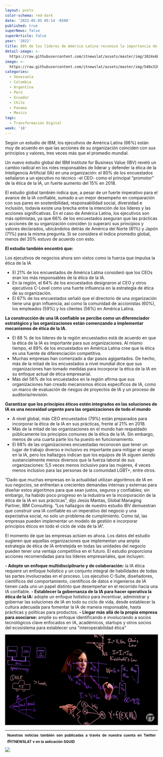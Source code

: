 ```yaml
---
layout: posts
color-schema: red-dark
date: '2022-05-05 05:14 -0500'
published: true
superNews: false
superArticle: false
year: '2022'
title: 88% de los líderes de América Latina reconoce la importancia de la IA ética
detail-image: >-
  https://raw.githubusercontent.com/itnewslat/assets/master/img/1024x680/mujer-en-pizarron-g.jpg
image: >-
  https://raw.githubusercontent.com/itnewslat/assets/master/img/540x320/mujer-en-pizarron-p.jpg
categories:
  - Venezuela
  - Colombia
  - Argentina
  - Perú
  - Ecuador
  - Chile
  - Panama
  - Mexico
tags:
  - Transformación Digital
week: '18'
---
```

Según un estudio de IBM, los ejecutivos de América Latina (66%) están muy de acuerdo en que las acciones de su organización coinciden con sus principios y valores, tres veces más que el promedio mundial.
 
Un nuevo estudio global del IBM Institute for Business Value (IBV) reveló un cambio radical en los roles responsables de liderar y defender la ética de la Inteligencia Artificial (IA) en una organización: el 80% de los encuestados señalaron a un ejecutivo no técnico -el CEO- como el principal “promotor” de la ética de la IA, un fuerte aumento del 15% en 2018.
 
El estudio global también indica que, a pesar de un fuerte imperativo para el avance de la IA confiable, sumado a un mejor desempeño en comparación con sus pares en sostenibilidad, responsabilidad social, diversidad e inclusión, todavía existe una brecha entre la intención de los líderes y las acciones significativas. En el caso de América Latina, los ejecutivos son más optimistas, ya que 66% de los encuestados aseguran que las prácticas y acciones de su organización coinciden (o superan) sus principios y valores declarados, ubicándolos detrás de América del Norte (81%) y Japón (71%) para la misma pregunta. Si se considera el índice promedio global, menos del 20% estuvo de acuerdo con esto.
 
**El estudio también encontró que:**
 
Los ejecutivos de negocios ahora son vistos como la fuerza que impulsa la ética de la IA
 
- El 21% de los encuestados de América Latina consideró que los CEOs eran los más responsables de la ética de la IA.
- En la región, el 64% de los encuestados designaron al CEO y otros ejecutivos C-Level como una fuerte influencia en la estrategia de ética de su organización.
- El 67% de los encuestados señaló que el directorio de una organización tiene una gran influencia, así como la comunidad de accionistas (60%), los empleados (59%) y los clientes (56%) en América Latina.
 
**La construcción de una IA confiable se percibe como un diferenciador estratégico y las organizaciones están comenzando a implementar mecanismos de ética de la IA.**
 
- El 88 % de los líderes de la región encuestados está de acuerdo en que la ética de la IA es importante para sus organizaciones. Al mismo tiempo, el 89% de los encuestados en América Latina cree que la ética es una fuente de diferenciación competitiva.
- Muchas empresas han comenzado a dar pasos agigantados. De hecho, más de la mitad de los encuestados a nivel mundial dice que sus organizaciones han tomado medidas para incorporar la ética de la IA en su enfoque actual de ética empresarial.
- Más del 56% de los encuestados en la región afirma que sus organizaciones han creado mecanismos éticos específicos de IA, como un marco de evaluación de riesgos de proyectos de IA y un proceso de auditoría/revisión.

**Garantizar que los principios éticos estén integrados en las soluciones de IA es una necesidad urgente para las organizaciones de todo el mundo**

 
- A nivel global, más CEO encuestados (79%) están preparados para incorporar la ética de la IA en sus prácticas, frente al 21% en 2018.
- Más de la mitad de las organizaciones en el mundo han respaldado públicamente los principios comunes de la ética de la IA. Sin embargo, menos de una cuarta parte los ha puesto en funcionamiento.
- El 68% de las organizaciones encuestadas reconocen que tener un lugar de trabajo diverso e inclusivo es importante para mitigar el sesgo en la IA, pero los hallazgos indican que los equipos de IA siguen siendo sustancialmente menos diversos que la fuerza laboral de sus organizaciones: 5,5 veces menos inclusivo para las mujeres, 4 veces menos inclusivo para las personas de la comunidad LGBT+, entre otros.

 
“Dado que muchas empresas en la actualidad utilizan algoritmos de IA en sus negocios, se enfrentan a crecientes demandas internas y externas para diseñar estos algoritmos para que sean justos, seguros y confiables; sin embargo, ha habido poco progreso en la industria en la incorporación de la ética de la IA en sus prácticas”, dijo Jesús Mantas, Global Managing Partner, IBM Consulting. “Los hallazgos de nuestro estudio IBV demuestran que construir una IA confiable es un imperativo del negocio y una expectativa social, no solo un problema de cumplimiento. Como tal, las empresas pueden implementar un modelo de gestión e incorporar principios éticos en todo el ciclo de vida de la IA”.
 
El momento de que las empresas actúen es ahora. Los datos del estudio sugieren que aquellas organizaciones que implementan una amplia estrategia de ética de IA entretejida en todas las unidades del negocio pueden tener una ventaja competitiva en el futuro. El estudio proporciona acciones recomendadas para los líderes empresariales, que incluyen:
 
**- Adopte un enfoque multidisciplinario y de colaboración:** la IA ética requiere un enfoque holístico y un conjunto integral de habilidades de todas las partes involucradas en el proceso. Los ejecutivo C-Suite, diseñadores, científicos del comportamiento, científicos de datos e ingenieros de IA tienen cada uno un papel distinto que desempeñar en el recorrido hacia una IA confiable.
**- Establecer la gobernanza de la IA para hacer operativa la ética de la IA:** adopte un enfoque holístico para incentivar, administrar y gobernar las soluciones de IA en todo su ciclo de vida, desde establecer la cultura adecuada para fomentar la IA de manera responsable, hasta prácticas y políticas para productos.
**- Llegar más allá de la propia empresa para asociarse:** amplíe su enfoque identificando e involucrando a socios tecnológicos clave enfocados en IA, académicos, startups y otros socios del ecosistema para establecer una "interoperabilidad ética"

![](https://raw.githubusercontent.com/itnewslat/assets/master/img/540x320/mujer-en-pizarron-p.jpg)

<table style="height: 42px;" width="569">
<tbody>
<tr>
<td style="text-align: justify;"><sub><strong>Nuestras noticias también son publicadas a través de nuestra cuenta en Twitter <a href="https://twitter.com/itnewslat?lang=es">@ITNEWSLAT</a> y en la aplicación <a href="https://squidapp.co/en/">SQUID</a></strong></sub></td>
</tr>
</tbody>
</table>

<img src="https://tracker.metricool.com/c3po.jpg?hash=56f88a41e39ab42c063cc51676587a04"/>